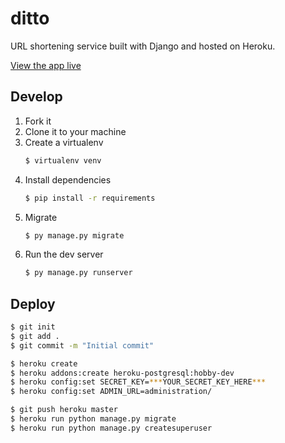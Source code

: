 # ditto

URL shortening service built with Django and hosted on Heroku.

[View the app live](http://www.ditto.pink/)

## Develop

1. Fork it
1. Clone it to your machine
1. Create a virtualenv
    ```bash
    $ virtualenv venv
    ```
1. Install dependencies
    ```bash
    $ pip install -r requirements
    ```
1. Migrate
    ```bash
    $ py manage.py migrate
    ```
1. Run the dev server
    ```bash
    $ py manage.py runserver
    ```

## Deploy

```bash
$ git init
$ git add .
$ git commit -m "Initial commit"

$ heroku create
$ heroku addons:create heroku-postgresql:hobby-dev
$ heroku config:set SECRET_KEY=***YOUR_SECRET_KEY_HERE***
$ heroku config:set ADMIN_URL=administration/

$ git push heroku master
$ heroku run python manage.py migrate
$ heroku run python manage.py createsuperuser
```

